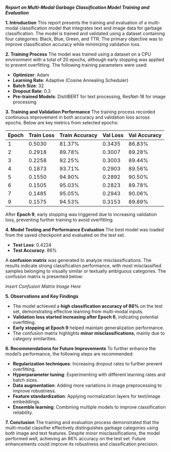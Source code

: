 ***Report on Multi-Modal Garbage Classification Model Training and Evaluation***

**1. Introduction**
This report presents the training and evaluation of a multi-modal classification model that integrates text and image data for garbage classification. The model is trained and validated using a dataset containing four categories: Black, Blue, Green, and TTR. The primary objective was to improve classification accuracy while minimizing validation loss.

**2. Training Process**
The model was trained using a dataset on a CPU environment with a total of 20 epochs, although early stopping was applied to prevent overfitting. The following training parameters were used:
- **Optimizer**: Adam
- **Learning Rate**: Adaptive (Cosine Annealing Scheduler)
- **Batch Size**: 32
- **Dropout Rate**: 0.3
- **Pre-trained Models**: DistilBERT for text processing, ResNet-18 for image processing

**3. Training and Validation Performance**
The training process recorded continuous improvement in both accuracy and validation loss across epochs. Below are key metrics from selected epochs:

| Epoch | Train Loss | Train Accuracy | Val Loss | Val Accuracy |
|-------|-----------|---------------|----------|--------------|
| 1     | 0.5030    | 81.37%        | 0.3435   | 86.83%       |
| 2     | 0.2918    | 89.78%        | 0.3007   | 89.28%       |
| 3     | 0.2258    | 92.25%        | 0.3003   | 89.44%       |
| 4     | 0.1873    | 93.71%        | 0.2903   | 89.56%       |
| 5     | 0.1550    | 94.90%        | 0.2892   | 90.50%       |
| 6     | 0.1505    | 95.03%        | 0.2823   | 89.78%       |
| 7     | 0.1485    | 95.05%        | 0.2943   | 90.06%       |
| 9     | 0.1575    | 94.53%        | 0.3153   | 89.89%       |

After **Epoch 9**, early stopping was triggered due to increasing validation loss, preventing further training to avoid overfitting.

**4. Model Testing and Performance Evaluation**
The best model was loaded from the saved checkpoint and evaluated on the test set.
- **Test Loss**: 0.4224
- **Test Accuracy**: 86%

A **confusion matrix** was generated to analyze misclassifications. The results indicate strong classification performance, with most misclassified samples belonging to visually similar or textually ambiguous categories. The confusion matrix is presented below:

*Insert Confusion Matrix Image Here*

**5. Observations and Key Findings**
- The model achieved a **high classification accuracy of 86%** on the test set, demonstrating effective learning from multi-modal inputs.
- **Validation loss started increasing after Epoch 6**, indicating potential overfitting.
- **Early stopping at Epoch 9** helped maintain generalization performance.
- The confusion matrix highlights **minor misclassifications**, mainly due to category similarities.

**6. Recommendations for Future Improvements**
To further enhance the model’s performance, the following steps are recommended:
- **Regularization techniques**: Increasing dropout rates to further prevent overfitting.
- **Hyperparameter tuning**: Experimenting with different learning rates and batch sizes.
- **Data augmentation**: Adding more variations in image preprocessing to improve robustness.
- **Feature standardization**: Applying normalization layers for text/image embeddings.
- **Ensemble learning**: Combining multiple models to improve classification reliability.

**7. Conclusion**
The training and evaluation process demonstrated that the multi-modal classifier effectively distinguishes garbage categories using both image and text features. Despite minor misclassifications, the model performed well, achieving an 86% accuracy on the test set. Future enhancements could improve its robustness and classification precision.

